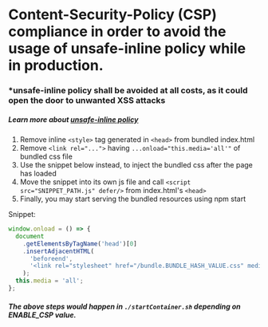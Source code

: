 # Content-Security-Policy (CSP) compliance in order to avoid the usage of unsafe-inline policy while in production.

### \*unsafe-inline policy shall be avoided at all costs, as it could open the door to unwanted XSS attacks

##### Learn more about [unsafe-inline policy](https://content-security-policy.com/unsafe-inline/)

1. Remove inline `<style>` tag generated in `<head>` from bundled index.html
2. Remove `<link rel="...">` having `...onload="this.media='all'"` of bundled css file
3. Use the snippet below instead, to inject the bundled css after the page has loaded
4. Move the snippet into its own js file and call `<script src="SNIPPET_PATH.js" defer/>` from index.html's `<head>`
5. Finally, you may start serving the bundled resources using npm start

Snippet:

```javascript
window.onload = () => {
  document
    .getElementsByTagName('head')[0]
    .insertAdjacentHTML(
      'beforeend',
      '<link rel="stylesheet" href="/bundle.BUNDLE_HASH_VALUE.css" media="all" />'
    );
  this.media = 'all';
};
```

##### The above steps would happen in `./startContainer.sh` depending on ENABLE_CSP value.
